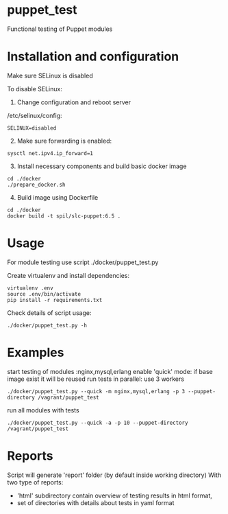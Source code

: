 puppet_test
===========

Functional testing of Puppet modules
# Installation and configuration

Make sure SELinux is disabled

To disable SELinux:

1) Change configuration and reboot server

/etc/selinux/config:
```
SELINUX=disabled
```

2) Make sure forwarding is enabled:
```
sysctl net.ipv4.ip_forward=1
```

3) Install necessary components and build basic docker image
```
cd ./docker
./prepare_docker.sh
```

4) Build image using Dockerfile
```
cd ./docker
docker build -t spil/slc-puppet:6.5 .
```

# Usage
For module testing use script ./docker/puppet_test.py

Create virtualenv and install dependencies:
```
virtualenv .env
source .env/bin/activate
pip install -r requirements.txt
```

Check details of script usage:
```
./docker/puppet_test.py -h
```
# Examples
start testing of modules :nginx,mysql,erlang
enable 'quick' mode:  if base image exist it will be reused
run tests in parallel: use 3 workers
```
./docker/puppet_test.py --quick -m nginx,mysql,erlang -p 3 --puppet-directory /vagrant/puppet_test
```
run all modules with tests
```
./docker/puppet_test.py --quick -a -p 10 --puppet-directory /vagrant/puppet_test
```

# Reports
Script will generate 'report' folder (by default inside working directory)
With two type of reports:
* 'html' subdirectory contain overview of testing results in html format, 
* set of directories with details about tests in yaml format
